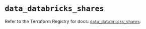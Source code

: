 # `data_databricks_shares`

Refer to the Terraform Registry for docs: [`data_databricks_shares`](https://registry.terraform.io/providers/databricks/databricks/1.50.0/docs/data-sources/shares).
